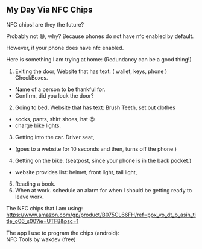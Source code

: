 ## My Day Via NFC Chips
NFC chips! are they the future?

Probably not 😅, why? Because phones do not have nfc enabled by default.

However, if your phone does have nfc enabled. 

Here is something I am trying at home: (Redundancy can be a good thing!)

1) Exiting the door,  Website that has text: ( wallet, keys, phone )  CheckBoxes.
- Name of a person to be thankful for.
- Confirm, did you lock the door?
2) Going to bed, Website that has text: Brush Teeth, set out clothes 
- socks, pants, shirt shoes, hat 😉 
- charge bike lights.	
3) Getting into the car. Driver seat, <br/>
- (goes to a website for 10 seconds and then, turns off the phone.)
4) Getting on the bike. (seatpost, since your phone is in the back pocket.)
- website provides list: helmet, front light, tail light, 
5) Reading a book.
6) When at work. schedule an alarm for when I should be getting ready to leave work.

The NFC chips that I am using:<br/>
https://www.amazon.com/gp/product/B075CL66FH/ref=ppx_yo_dt_b_asin_title_o06_s00?ie=UTF8&psc=1

The app I use to program the chips (android):<br/>
NFC Tools by wakdev (free)
